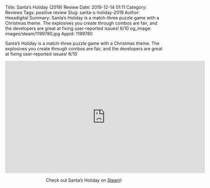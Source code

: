 Title: Santa’s Holiday (2019) Review
Date: 2019-12-14 01:11
Category: Reviews
Tags: positive review
Slug: santa-s-holiday-2019
Author: Hexadigital
Summary: Santa’s Holiday is a match-three puzzle game with a Christmas theme. The explosives you create through combos are fair, and the developers are great at fixing user-reported issues! 6/10
og_image: images/steam/1199780.jpg
Appid: 1199780

Santa’s Holiday is a match-three puzzle game with a Christmas theme. The explosives you create through combos are fair, and the developers are great at fixing user-reported issues! 6/10

<center><iframe src="https://www.youtube.com/embed/Gu54xzaK0vg?feature=oembed" allow="accelerometer; autoplay; encrypted-media; gyroscope; picture-in-picture" width="640" height="360" frameborder="0"></iframe>

Check out Santa’s Holiday on [Steam](https://store.steampowered.com/app/1199780/?curator_clanid=34633900)!</center>
